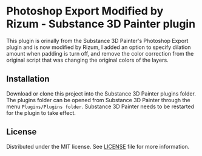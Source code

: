 # Photoshop Export Modified by Rizum - Substance 3D Painter plugin

This plugin is orinally from the Substance 3D Painter's Photoshop Export plugin and is now modified by Rizum, I added an option to specify dilation amount when padding is turn off, and remove the color correction from the original script that was changing the original colors of the layers.

## Installation

Download or clone this project into the Substance 3D Painter plugins folder. The plugins folder can be opened from Substance 3D Painter through the menu ``Plugins/Plugins folder``. Substance 3D Painter needs to be restarted for the plugin to take effect.

## License

Distributed under the MIT license. See [LICENSE](LICENSE) file for more information.
